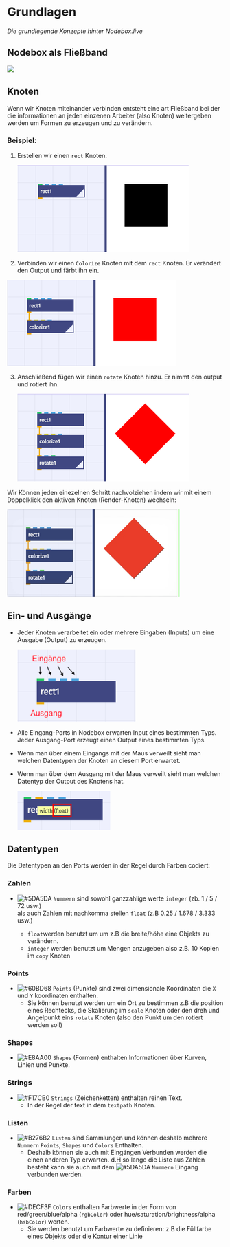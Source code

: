 # Grundlagen

*Die grundlegende Konzepte hinter Nodebox.live*


## Nodebox als Fließband

![](https://media.giphy.com/media/wKfYItv9gsjXG/giphy.gif)

## Knoten

Wenn wir Knoten miteinander verbinden entsteht eine art Fließband bei der die informationen an jeden einzenen Arbeiter (also Knoten) weitergeben werden um Formen zu erzeugen und zu verändern.

### Beispiel:

1. Erstellen wir einen `rect` Knoten.

	![](assets/basics_1.png)

2. Verbinden wir einen `Colorize` Knoten mit dem `rect` Knoten. Er verändert den Output und färbt ihn ein.

  ![](assets/basics_2.png)

3. Anschließend fügen wir einen `rotate` Knoten hinzu. Er nimmt den output und rotiert ihn.

   ![](assets/basics_3.png)

Wir Können jeden einezelnen Schritt nachvolziehen indem wir mit einem Doppelklick den aktiven Knoten (Render-Knoten) wechseln:

![](assets/basics_render.gif)


## Ein- und Ausgänge


- Jeder Knoten verarbeitet ein oder mehrere Eingaben (Inputs) um eine Ausgabe (Output) zu erzeugen.

  ![](assets/grundlagen_input_output.png)
  
- Alle Eingang-Ports in Nodebox erwarten Input eines bestimmten Typs. Jeder Ausgang-Port erzeugt einen Output eines bestimmten Typs. 
- Wenn man über einem Eingangs mit der Maus verweilt sieht man welchen Datentypen der Knoten an diesem Port erwartet. 
- Wenn man über dem Ausgang mit der Maus verweilt sieht man welchen Datentyp der Output des Knotens hat.

  ![](assets/grundlagen_input_art.png)

## Datentypen

Die Datentypen an den Ports werden in der Regel durch Farben codiert:

### Zahlen

- ![#5DA5DA](https://placehold.it/15/5DA5DA?text=+) `Nummern` sind sowohl ganzzahlige werte `integer` (zb. 1 / 5 / 72 usw.)   
als auch Zahlen mit nachkomma stellen `float` (z.B 0.25 / 1.678 / 3.333 usw.)

	- `float`werden benutzt um um z.B die breite/höhe eine Objekts zu verändern.
	- `integer` werden benutzt um Mengen anzugeben also z.B. 10 Kopien im `copy` Knoten

### Points

- ![#60BD68](https://placehold.it/15/60BD68?text=+) `Points` (Punkte) sind zwei dimensionale Koordinaten die `X` und `Y` koordinaten enthalten.
	- Sie können benutzt werden um ein Ort zu bestimmen z.B die position eines Rechtecks, die Skalierung im `scale` Knoten oder den dreh und Angelpunkt eins `rotate` Knoten (also den Punkt um den rotiert werden soll)

### Shapes

- ![#E8AA00](https://placehold.it/15/E8AA00?text=+) `Shapes` (Formen) enthalten Informationen über Kurven, Linien und Punkte.

### Strings
- ![#F17CB0](https://placehold.it/15/F17CB0?text=+) `Strings` (Zeichenketten) enthalten reinen Text.
	- In der Regel der text in dem `textpath` Knoten.

### Listen

- ![#B276B2](https://placehold.it/15/B276B2?text=+) `Listen` sind Sammlungen und können deshalb mehrere `Nummern` `Points`, `Shapes` und `Colors` Enthalten.
	- Deshalb können sie auch mit Eingängen Verbunden werden die einen anderen Typ erwarten. d.H so lange die Liste aus Zahlen besteht kann sie auch mit dem ![#5DA5DA](https://placehold.it/15/5DA5DA?text=+) `Nummern` Eingang verbunden werden.

### Farben
- ![#DECF3F](https://placehold.it/15/DECF3F?text=+) `Colors` enthalten Farbwerte in der Form von red/green/blue/alpha (`rgbColor`) oder hue/saturation/brightness/alpha (`hsbColor`) werten.
	- Sie werden benutzt um Farbwerte zu definieren: z.B die Füllfarbe eines Objekts oder die Kontur einer Linie

